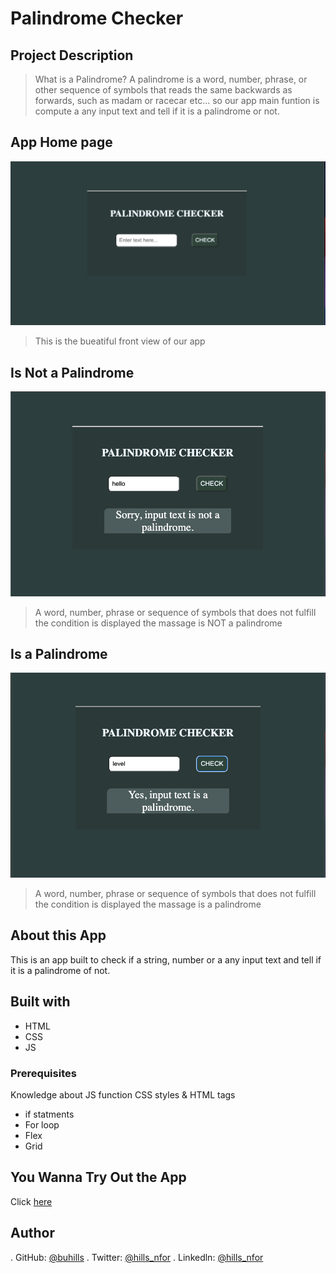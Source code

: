 # Palindrome Checker

## Project Description
> What is a Palindrome? A palindrome is a word, number, phrase, or other sequence of symbols that reads the same backwards as forwards, such as madam or racecar etc... so our app main funtion is compute a any input text and tell if it is a palindrome or not.

## App Home page
![home](./assets/images/pali%20homescreen.png)
> This is the bueatiful front view of our app

## Is Not a Palindrome
![Why sell with us](./assets/images/NotPali.png)

> A word, number, phrase or sequence of symbols that does not fulfill the condition is displayed the massage is NOT a palindrome

## Is a Palindrome
![Latest News](./assets/images/a%20pali.png)
> A word, number, phrase or sequence of symbols that does not fulfill the condition is displayed the massage is a palindrome

## About this App
 This is an app built to check if a string, number or a any input text and tell if it is a palindrome of not.

## Built with
- HTML
- CSS
- JS

### Prerequisites
  Knowledge about JS function CSS styles & HTML tags
- if statments
- For loop
- Flex
- Grid

## You Wanna Try Out the App
Click [here](https://buhills.github.io/palindrome-checker/)

## Author
. GitHub: [@buhills](https://github.com/buhills)
. Twitter: [@hills_nfor](https://twitter.com/hills_nfor)
. Linkedln: [@hills_nfor](https://linkedln.com/hills_nfor)